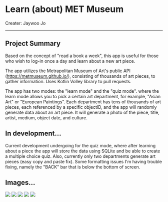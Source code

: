 # Learn (about) MET Museum

Creater: Jaywoo Jo

---

## Project Summary ##

Based on the concept of "read a book a week", this app is useful for those who wish to log-in once a day and learn about a new art piece. 

The app utilizes the Metrapolitan Museum of Art's public API (https://metmuseum.github.io/), consisting of thousands of art pieces, to gather information. Uses Kotlin Volley library to pull requests.

The app has two modes: the "learn mode" and the "quiz mode". where the learn mode allows you to pick a certain art department, for example, "Asian Art" or "European Paintings". Each department has tens of thousands of art pieces, each referenced by a specific objectID, and the app will randomly generate data about an art piece. It will generate a photo of the piece, title, artist, medium, object date, and culture.


## In development... ##

Current development undergoing for the quiz mode, where after learning about a piece the app will store the data using SQLite and be able to create a multiple choice quiz. Also, currently only two departments generate art pieces (easy copy and paste fix). Some formatting issues I'm having trouble fixing, namely the "BACK" bar that is below the bottom of screen.

## Images... ##

![](https://github.com/jaywoojo/Learn-MET-Museum/blob/master/README%20images/1.png)
![](https://github.com/jaywoojo/Learn-MET-Museum/blob/master/README%20images/2.png)
![](https://github.com/jaywoojo/Learn-MET-Museum/blob/master/README%20images/5.png)
![](https://github.com/jaywoojo/Learn-MET-Museum/blob/master/README%20images/6.png)
![](https://github.com/jaywoojo/Learn-MET-Museum/blob/master/README%20images/4.jpg)

